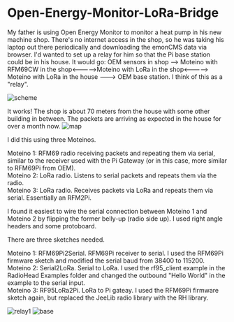 # Open-Energy-Monitor-LoRa-Bridge

My father is using Open Energy Monitor to monitor a heat pump in his new machine shop. There's no internet access in the shop, so he was taking his laptop out there periodically and downloading the emonCMS data via browser. I'd wanted to set up a relay for him so that the Pi base station could be in his house. It would go: OEM sensors in shop --> Moteino with RFM69CW in the shop<----->Moteino with LoRa in the shop<-----> Moteino with LoRa in the house ---> OEM base station. I think of this as a "relay". 

![scheme](https://user-images.githubusercontent.com/17953028/212793142-f43c6f35-0e1f-4bd8-a04c-65432b14b4fb.jpg)

It works! The shop is about 70 meters from the house with some other building in between. The packets are arriving as expected in the house for over a month now.
![map](https://user-images.githubusercontent.com/17953028/212793119-a436af30-64d8-4e7a-918c-144504f75a62.jpg)

I did this using three Moteinos.

Moteino 1: RFM69 radio receiving packets and repeating them via serial, similar to the receiver used with the Pi Gateway (or in this case, more similar to RFM69Pi from OEM).<br>
Moteino 2: LoRa radio. Listens to serial packets and repeats them via the radio.<br>
Moteino 3: LoRa radio. Receives packets via LoRa and repeats them via serial. Essentially an RFM2Pi.<br>


I found it easiest to wire the serial connection between Moteino 1 and Moteino 2 by flipping the former belly-up (radio side up). I used right angle headers and some protoboard. 

There are three sketches needed.

Moteino 1: RFM69Pi2Serial. RFM69Pi receiver to serial. I used the RFM69Pi firmware sketch and modified the serial baud from 38400 to 115200.<br>
Moteino 2: Serial2LoRa. Serial to LoRa. I used the rf95_client example in the RadioHead Examples folder and changed the outbound "Hello World" in the example to the serial input.<br>
Moteino 3: RF95LoRa2Pi. LoRa to Pi gateay. I used the RFM69Pi firmware sketch again, but replaced the JeeLib radio library with the RH library.<br>

![relay1](https://user-images.githubusercontent.com/17953028/212793158-fc3318d3-2eb6-4ba3-a39c-a1e01b48fa8c.jpg)
![base](https://user-images.githubusercontent.com/17953028/212793296-70c13b17-f72c-4c54-92ad-d03a4d824250.jpg)

